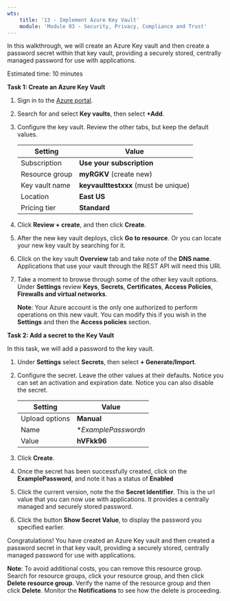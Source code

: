 ```yaml
---
wts:
    title: '13 - Implement Azure Key Vault'
    module: 'Module 03 - Security, Privacy, Compliance and Trust'
---
```



In this walkthrough, we will create an Azure Key vault and then create a password secret within that key vault, providing a securely stored, centrally managed password for use with applications.

Estimated time: 10 minutes

**Task 1: Create an Azure Key Vault**

1. Sign in to the [Azure portal](https://portal.azure.com).

2. Search for and select **Key vaults**, then select **+Add**.

3. Configure the key vault. Review the other tabs, but keep the default values. 

    | Setting | Value | 
    | --- | --- |
    | Subscription | **Use your subscription** |
    | Resource group | **myRGKV** (create new) |
    | Key vault name | **keyvaulttestxxx** (must be unique) |
    | Location | **East US** |
    | Pricing tier | **Standard** |

4. Click **Review + create**, and then click **Create**. 

5. After the new key vault deploys, click **Go to resource**. Or you can locate your new key vault by searching for it. 

6. Click on the key vault **Overview** tab and take note of the **DNS name**. Applications that use your vault through the REST API will need this URI.

7. Take a moment to browse through some of the other key vault options. Under **Settings** review **Keys**, **Secrets**, **Certificates**, **Access Policies**, **Firewalls and virtual networks**.

    **Note**: Your Azure account is the only one authorized to perform operations on this new vault. You can modify this if you wish in the **Settings** and then the **Access policies** section.

**Task 2: Add a secret to the Key Vault**
        
In this task, we will add a password to the key vault. 

1. Under **Settings** select **Secrets**, then select **+ Generate/Import**.

2. Configure the secret. Leave the other values at their defaults. Notice you can set an activation and expiration date. Notice you can also disable the secret.

    | Setting | Value | 
    | --- | --- |
    | Upload options | **Manual** |
    | Name | **ExamplePasswordn* |
    | Value | **hVFkk96** |

3. Click **Create**.

4. Once the secret has been successfully created, click on the **ExamplePassword**, and note it has a status of **Enabled**

5. Click the current version, note the the **Secret Identifier**. This is the url value that you can now use with applications. It provides a centrally managed and securely stored password.

6. Click the button **Show Secret Value**, to display the password you specified earlier.

Congratulations! You have created an Azure Key vault and then created a password secret in that key vault, providing a securely stored, centrally managed password for use with applications.

**Note**: To avoid additional costs, you can remove this resource group. Search for resource groups, click your resource group, and then click **Delete resource group**. Verify the name of the resource group and then click **Delete**. Monitor the **Notifications** to see how the delete is proceeding.